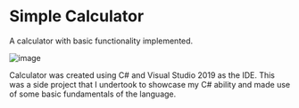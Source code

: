 # Simple Calculator

A calculator with basic functionality implemented.

![image](https://user-images.githubusercontent.com/16124679/144144894-d142173a-648a-437f-96b8-1e900578200e.png)

Calculator was created using C# and Visual Studio 2019 as the IDE. This was a side project that I undertook to showcase my C# ability and made use of some basic fundamentals of the language.

